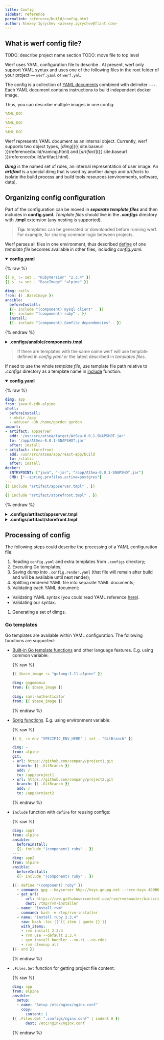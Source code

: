 ```yaml
---
title: Config
sidebar: reference
permalink: reference/build/config.html
author: Alexey Igrychev <alexey.igrychev@flant.com>
---
```


## What is werf config file?

TODO: describe project name section
TODO: move file to top level

Werf uses YAML configuration file to describe . At present, werf only support YAML syntax and uses one of the following files in the root folder of your project — `werf.yaml` or `werf.yml`.

The config is a collection of [YAML documents](http://yaml.org/spec/1.2/spec.html#id2800132) combined with delimiter `---`. Each YAML document contains instructions to build independent docker image.

Thus, you can describe multiple images in one config:

```yaml
YAML_DOC
---
YAML_DOC
---
YAML_DOC
```

Werf represents YAML document as an internal object. Currently, werf supports two object types, [_dimg_]({{ site.baseurl }}/reference/build/naming.html) and [_artifact_]({{ site.baseurl }}/reference/build/artifact.html).

***Dimg*** is the named set of rules, an internal representation of user image. An ***artifact*** is a special dimg that is used by another _dimgs_ and _artifacts_ to isolate the build process and build tools resources (environments, software, data).

## Organizing config configuration

Part of the configuration can be moved in ***separate template files*** and then includes in __config.yaml__. _Template files_ should live in the ***.configs*** directory with **.tmpl** extension (any nesting is supported).

> **Tip:** templates can be generated or downloaded before running werf. For example, for sharing common logic between projects.

Werf parses all files in one environment, thus described [define](#include) of one _template file_ becomes available in other files, including _config.yaml_.

<details markdown="1" open>
<summary><b>config.yaml</b></summary>

{% raw %}
```yaml
{{ $_ := set . "RubyVersion" "2.3.4" }}
{{ $_ := set . "BaseImage" "alpine" }}

dimg: rails
from: {{ .BaseImage }}
ansible:
  beforeInstall:
  {{- include "(component) mysql client" . }}
  {{- include "(component) ruby" . }}
  install:
  {{- include "(component) Gemfile dependencies" . }}
```
{% endraw %}

</details>

<details markdown="1">
<summary><b>.configs/ansible/components.tmpl</b></summary>

{% raw %}
```yaml
{{- define "(component) Gemfile dependencies" }}
  - file:
      path: /root/.ssh
      state: directory
      owner: root
      group: root
      recurse: yes
  - name: "Setup ssh known_hosts used in Gemfile"
    shell: |
      set -e
      ssh-keyscan github.com >> /root/.ssh/known_hosts
      ssh-keyscan mygitlab.myorg.com >> /root/.ssh/known_hosts
    args:
      executable: /bin/bash
  - name: "Install Gemfile dependencies with bundler"
    shell: |
      set -e
      source /etc/profile.d/rvm.sh
      cd /app
      bundle install --without development test --path vendor/bundle
    args:
      executable: /bin/bash
{{- end }}

{{- define "(component) mysql client" }}
  - name: "Install mysql client"
    apt:
      name: "{{`{{ item }}`}}"
      update_cache: yes
    with_items:
    - libmysqlclient-dev
    - mysql-client
    - g++
{{- end }}

{{- define "(component) ruby" }}
  - command: gpg --keyserver hkp://keys.gnupg.net --recv-keys 409B6B1796C275462A1703113804BB82D39DC0E3
  - get_url:
      url: https://raw.githubusercontent.com/rvm/rvm/master/binscripts/rvm-installer
      dest: /tmp/rvm-installer
  - name: "Install rvm"
    command: bash -e /tmp/rvm-installer
  - name: "Install ruby {{ .RubyVersion }}"
    raw: bash -lec {{`{{ item | quote }}`}}
    with_items:
    - rvm install {{ .RubyVersion }}
    - rvm use --default {{ .RubyVersion }}
    - gem install bundler --no-ri --no-rdoc
    - rvm cleanup all
{{- end }}
```
{% endraw %}

</details>

> If there are templates with the same name werf will use template defined in _config.yaml_ or the latest described in _templates files_.

If need to use the whole _template file_, use template file path relative to _.configs_ directory as a template name in [include](#include) function.

<details markdown="1" open>
<summary><b>config.yaml</b></summary>

{% raw %}
```yaml
dimg: app
from: java:8-jdk-alpine
shell:
  beforeInstall:
  - mkdir /app
  - adduser -Dh /home/gordon gordon
import:
- artifact: appserver
  add: '/usr/src/atsea/target/AtSea-0.0.1-SNAPSHOT.jar'
  to: '/app/AtSea-0.0.1-SNAPSHOT.jar'
  after: install
- artifact: storefront
  add: /usr/src/atsea/app/react-app/build
  to: /static
  after: install
docker:
  ENTRYPOINT: ["java", "-jar", "/app/AtSea-0.0.1-SNAPSHOT.jar"]
  CMD: ["--spring.profiles.active=postgres"]
---
{{ include "artifact/appserver.tmpl" . }}
---
{{ include "artifact/storefront.tmpl" . }}
```
{% endraw %}

</details>

<details markdown="1">
<summary><b>.configs/artifact/appserver.tmpl</b></summary>

{% raw %}
```yaml
artifact: appserver
from: maven:latest
git:
- add: '/app'
  to: '/usr/src/atsea'
shell:
  install:
  - cd /usr/src/atsea
  - mvn -B -f pom.xml -s /usr/share/maven/ref/settings-docker.xml dependency:resolve
  - mvn -B -s /usr/share/maven/ref/settings-docker.xml package -DskipTests
```
{% endraw %}

</details>

<details markdown="1">
<summary><b>.configs/artifact/storefront.tmpl</b></summary>

{% raw %}
```yaml
artifact: storefront
from: node:latest
git:
- add: /app/react-app
  to: /usr/src/atsea/app/react-app
shell:
  install:
  - cd /usr/src/atsea/app/react-app
  - npm install
  - npm run build
```
{% endraw %}

</details>

## Processing of config

The following steps could describe the processing of a YAML configuration file:
1. Reading `config.yaml` and extra templates from `.configs` directory;
1. Executing Go templates;
1. Saving dump into `.config.render.yaml` (that file will remain after build and will be available until next render);
1. Splitting rendered YAML file into separate YAML documents;
1. Validating each YAML document:
  * Validating YAML syntax (you could read YAML reference [here](http://yaml.org/refcard.html)).
  * Validating our syntax.
1. Generating a set of dimgs.

### Go templates

Go templates are available within YAML configuration. The following functions are supported:

* [Built-in Go template functions](https://golang.org/pkg/text/template/#hdr-Functions) and other language features. E.g. using common variable:

  {% raw %}
  ```yaml
  {{ $base_image := "golang:1.11-alpine" }}

  dimg: gogomonia
  from: {{ $base_image }}
  ---
  dimg: saml-authenticator
  from: {{ $base_image }}
  ```
  {% endraw %}

* [Sprig functions](http://masterminds.github.io/sprig/). E.g. using environment variable:

  {% raw %}
  ```yaml
  {{ $_ := env "SPECIFIC_ENV_HERE" | set . "GitBranch" }}

  dimg: ~
  from: alpine
  git:
  - url: https://github.com/company/project1.git
    branch: {{ .GitBranch }}
    add: /
    to: /app/project1
  - url: https://github.com/company/project2.git
    branch: {{ .GitBranch }}
    add: /
    to: /app/project2
  ```
  {% endraw %}

* `include` function with `define` for reusing configs:<a id="include" href="#include" class="anchorjs-link " aria-label="Anchor link for: include" data-anchorjs-icon=""></a>

  {% raw %}
  ```yaml
  dimg: app1
  from: alpine
  ansible:
    beforeInstall:
    {{- include "(component) ruby" . }}
  ---
  dimg: app2
  from: alpine
  ansible:
    beforeInstall:
    {{- include "(component) ruby" . }}

  {{- define "(component) ruby" }}
    - command: gpg --keyserver hkp://keys.gnupg.net --recv-keys 409B6B1796C275462A1703113804BB82D39DC0E3
    - get_url:
        url: https://raw.githubusercontent.com/rvm/rvm/master/binscripts/rvm-installer
        dest: /tmp/rvm-installer
    - name: "Install rvm"
      command: bash -e /tmp/rvm-installer
    - name: "Install ruby 2.3.4"
      raw: bash -lec {{`{{ item | quote }}`}}
      with_items:
      - rvm install 2.3.4
      - rvm use --default 2.3.4
      - gem install bundler --no-ri --no-rdoc
      - rvm cleanup all
  {{- end }}
  ```
  {% endraw %}

* `.Files.Get` function for getting project file content:<a id="files-get" href="#files-get" class="anchorjs-link " aria-label="Anchor link for: .Files.Get" data-anchorjs-icon=""></a>

  {% raw %}
  ```yaml
  dimg: app
  from: alpine
  ansible:
    setup:
    - name: "Setup /etc/nginx/nginx.conf"
      copy:
        content: |
  {{ .Files.Get ".configs/nginx.conf" | indent 8 }}
        dest: /etc/nginx/nginx.conf
  ```
  {% endraw %}
